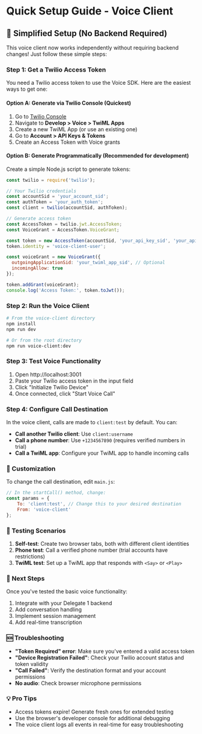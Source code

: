 # Quick Setup Guide - Voice Client

## 🚀 Simplified Setup (No Backend Required)

This voice client now works independently without requiring backend changes! Just follow these simple steps:

### Step 1: Get a Twilio Access Token

You need a Twilio access token to use the Voice SDK. Here are the easiest ways to get one:

#### Option A: Generate via Twilio Console (Quickest)
1. Go to [Twilio Console](https://console.twilio.com/)
2. Navigate to **Develop > Voice > TwiML Apps**
3. Create a new TwiML App (or use an existing one)
4. Go to **Account > API Keys & Tokens**
5. Create an Access Token with Voice grants

#### Option B: Generate Programmatically (Recommended for development)
Create a simple Node.js script to generate tokens:

```javascript
const twilio = require('twilio');

// Your Twilio credentials
const accountSid = 'your_account_sid';
const authToken = 'your_auth_token';
const client = twilio(accountSid, authToken);

// Generate access token
const AccessToken = twilio.jwt.AccessToken;
const VoiceGrant = AccessToken.VoiceGrant;

const token = new AccessToken(accountSid, 'your_api_key_sid', 'your_api_key_secret');
token.identity = 'voice-client-user';

const voiceGrant = new VoiceGrant({
  outgoingApplicationSid: 'your_twiml_app_sid', // Optional
  incomingAllow: true
});

token.addGrant(voiceGrant);
console.log('Access Token:', token.toJwt());
```

### Step 2: Run the Voice Client

```bash
# From the voice-client directory
npm install
npm run dev

# Or from the root directory
npm run voice-client:dev
```

### Step 3: Test Voice Functionality

1. Open http://localhost:3001
2. Paste your Twilio access token in the input field
3. Click "Initialize Twilio Device"
4. Once connected, click "Start Voice Call"

### Step 4: Configure Call Destination

In the voice client, calls are made to `client:test` by default. You can:

- **Call another Twilio client**: Use `client:username`
- **Call a phone number**: Use `+1234567890` (requires verified numbers in trial)
- **Call a TwiML app**: Configure your TwiML app to handle incoming calls

### 🔧 Customization

To change the call destination, edit `main.js`:

```javascript
// In the startCall() method, change:
const params = {
    To: 'client:test', // Change this to your desired destination
    From: 'voice-client'
};
```

### 📱 Testing Scenarios

1. **Self-test**: Create two browser tabs, both with different client identities
2. **Phone test**: Call a verified phone number (trial accounts have restrictions)
3. **TwiML test**: Set up a TwiML app that responds with `<Say>` or `<Play>`

### 🎯 Next Steps

Once you've tested the basic voice functionality:
1. Integrate with your Delegate 1 backend
2. Add conversation handling
3. Implement session management
4. Add real-time transcription

### 🆘 Troubleshooting

- **"Token Required" error**: Make sure you've entered a valid access token
- **"Device Registration Failed"**: Check your Twilio account status and token validity
- **"Call Failed"**: Verify the destination format and your account permissions
- **No audio**: Check browser microphone permissions

### 💡 Pro Tips

- Access tokens expire! Generate fresh ones for extended testing
- Use the browser's developer console for additional debugging
- The voice client logs all events in real-time for easy troubleshooting
